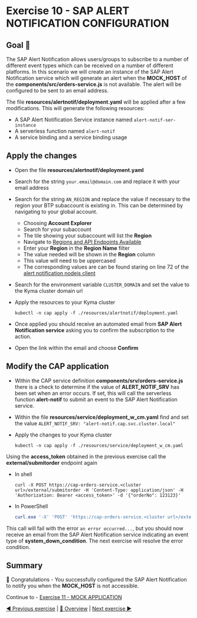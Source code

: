 # Exercise 10 - SAP ALERT NOTIFICATION CONFIGURATION

## Goal 🎯

The SAP Alert Notification allows users/groups to subscribe to a number of different event types which can be received on a number of different platforms. In this scenario we will create an instance of the SAP Alert Notification service which will generate an alert when the **MOCK_HOST** of the **components/src/orders-service.js** is not available. The alert will be configured to be sent to an email address.

The file **resources/alertnotif/deployment.yaml** will be applied after a few modifications. This will generate the following resources:

- A SAP Alert Notification Service instance named `alert-notif-ser-instance`
- A serverless function named `alert-notif`
- A service binding and a service binding usage

## Apply the changes

- Open the file **resources/alertnotif/deployment.yaml**
- Search for the string `your.email@domain.com` and replace it with your email address
- Search for the string `AN_REGION` and replace the value if necessary to the region your BTP subaccount is existing in. This can be determined by navigating to your global account.
  - Choosing **Account Explorer**
  - Search for your subaccount
  - The tile showing your subaccount will list the **Region**
  - Navigate to [Regions and API Endpoints Available](https://help.sap.com/viewer/65de2977205c403bbc107264b8eccf4b/Cloud/en-US/350356d1dc314d3199dca15bd2ab9b0e.html#loiof344a57233d34199b2123b9620d0bb41)
  - Enter your **Region** in the **Region Name** filter
  - The value needed will be shown in the **Region** column
  - This value will need to be uppercased
  - The corresponding values are can be found staring on line 72 of the [alert notification nodejs client](https://github.com/SAP/alert-notification-node-client/blob/main/src/utils/region.ts)
- Search for the environment variable `CLUSTER_DOMAIN` and set the value to the Kyma cluster domain url
- Apply the resources to your Kyma cluster

  ```shell
  kubectl -n cap apply -f ./resources/alertnotif/deployment.yaml
  ```

- Once applied you should receive an automated email from **SAP Alert Notification service** asking you to confirm the subscription to the action.
- Open the link within the email and choose **Confirm**

## Modify the CAP application

- Within the CAP service definition **components/srv/orders-service.js** there is a check to determine if the value of **ALERT_NOTIF_SRV** has been set when an error occurs. If set, this will call the serverless function **alert-notif** to submit an event to the SAP Alert Notification service.
- Within the file **resources/service/deployment_w_cm.yaml** find and set the value `ALERT_NOTIF_SRV: "alert-notif.cap.svc.cluster.local"`
- Apply the changes to your Kyma cluster

  ```shell
  kubectl -n cap apply -f ./resources/service/deployment_w_cm.yaml
  ```

Using the **access_token** obtained in the previous exercise call the **external/submitorder** endpoint again

- In shell

  ```shell
  curl -X POST https://cap-orders-service.<cluster url>/external/submitorder -H 'Content-Type: application/json' -H 'Authorization: Bearer <access_token>' -d '{"orderNo": 123123}'
  ```

- In PowerShell

  ```powershell
  curl.exe '-X' 'POST' 'https://cap-orders-service.<cluster url>/external/submitorder' '-H' 'Content-Type: application/json' '-H' 'Authorization: Bearer <access_token>' '-d' '{\"orderNo\": 123123}'
  ```

This call will fail with the error `an error occurred...`, but you should now receive an email from the SAP Alert Notification service indicating an event type of **system_down_condition**. The next exercise will resolve the error condition.

## Summary

🎉 Congratulations - You successfully configured the SAP Alert Notification to notify you when the **MOCK_HOST** is not accessible.

Continue to - [Exercise 11 - MOCK APPLICATION](../ex11/README.md)

[◀ Previous exercise](../ex9/README.md) | [🔼 Overview](../../README.md) | [Next exercise ▶](../ex11/README.md)
